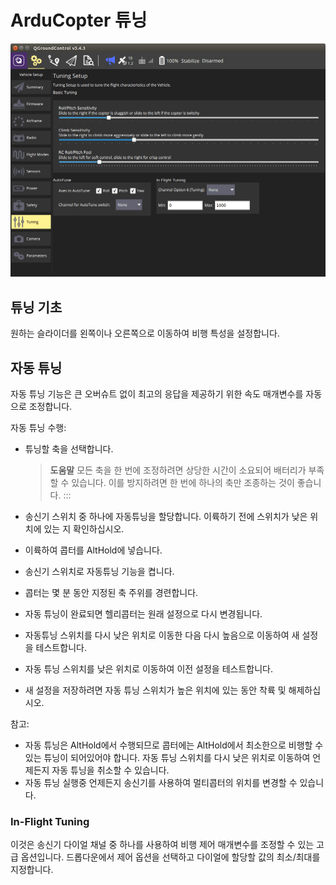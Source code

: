 # ArduCopter 튜닝

![ArduCopter 튜닝 페이지](../../../assets/setup/tuning/arducopter.png)

## 튜닝 기초

원하는 슬라이더를 왼쪽이나 오른쪽으로 이동하여 비행 특성을 설정합니다.

## 자동 튜닝

자동 튜닝 기능은 큰 오버슈트 없이 최고의 응답을 제공하기 위한 속도 매개변수를 자동으로 조정합니다.

자동 튜닝 수행:

- 튜닝할 축을 선택합니다.

  > **도움말** 모든 축을 한 번에 조정하려면 상당한 시간이 소요되어 배터리가 부족할 수 있습니다.
  > 이를 방지하려면 한 번에 하나의 축만 조종하는 것이 좋습니다.
  > :::

- 송신기 스위치 중 하나에 자동튜닝을 할당합니다.
  이륙하기 전에 스위치가 낮은 위치에 있는 지 확인하십시오.

- 이륙하여 콥터를 AltHold에 넣습니다.

- 송신기 스위치로 자동튜닝 기능을 켭니다.

- 콥터는 몇 분 동안 지정된 축 주위를 경련합니다.

- 자동 튜닝이 완료되면 헬리콥터는 원래 설정으로 다시 변경됩니다.

- 자동튜닝 스위치를 다시 낮은 위치로 이동한 다음 다시 높음으로 이동하여 새 설정을 테스트합니다.

- 자동 튜닝 스위치를 낮은 위치로 이동하여 이전 설정을 테스트합니다.

- 새 설정을 저장하려면 자동 튜닝 스위치가 높은 위치에 있는 동안 착륙 및 해제하십시오.

참고:

- 자동 튜닝은 AltHold에서 수행되므로 콥터에는 AltHold에서 최소한으로 비행할 수 있는 튜닝이 되어있어야 합니다.
  자동 튜닝 스위치를 다시 낮은 위치로 이동하여 언제든지 자동 튜닝을 취소할 수 있습니다.
- 자동 튜닝 실행중 언제든지 송신기를 사용하여 멀티콥터의 위치를 변경할 수 있습니다.

### In-Flight Tuning

이것은 송신기 다이얼 채널 중 하나를 사용하여 비행 제어 매개변수를 조정할 수 있는 고급 옵션입니다.
드롭다운에서 제어 옵션을 선택하고 다이얼에 할당할 값의 최소/최대를 지정합니다.
